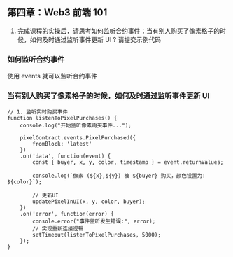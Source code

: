 ## 第四章：Web3 前端 101

1. 完成课程的实操后，请思考如何监听合约事件；当有别人购买了像素格子的时候，如何及时通过监听事件更新 UI ? 请提交示例代码

### 如何监听合约事件

使用 events 就可以监听合约事件

### 当有别人购买了像素格子的时候，如何及时通过监听事件更新 UI

```
// 1. 监听实时购买事件
function listenToPixelPurchases() {
    console.log("开始监听像素购买事件...");

    pixelContract.events.PixelPurchased({
        fromBlock: 'latest'
    })
    .on('data', function(event) {
        const { buyer, x, y, color, timestamp } = event.returnValues;

        console.log(`像素 (${x},${y}) 被 ${buyer} 购买，颜色设置为: ${color}`);

        // 更新UI
        updatePixelInUI(x, y, color, buyer);
    })
    .on('error', function(error) {
        console.error("事件监听发生错误:", error);
        // 实现重新连接逻辑
        setTimeout(listenToPixelPurchases, 5000);
    });
}
```
